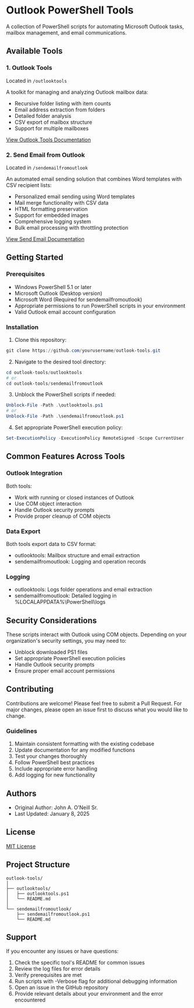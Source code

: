 # Outlook PowerShell Tools

A collection of PowerShell scripts for automating Microsoft Outlook tasks, mailbox management, and email communications.

## Available Tools

### 1. Outlook Tools
Located in `/outlooktools`

A toolkit for managing and analyzing Outlook mailbox data:
- Recursive folder listing with item counts
- Email address extraction from folders
- Detailed folder analysis
- CSV export of mailbox structure
- Support for multiple mailboxes

[View Outlook Tools Documentation](./outlooktools/README.md)

### 2. Send Email from Outlook
Located in `/sendemailfromoutlook`

An automated email sending solution that combines Word templates with CSV recipient lists:
- Personalized email sending using Word templates
- Mail merge functionality with CSV data
- HTML formatting preservation
- Support for embedded images
- Comprehensive logging system
- Bulk email processing with throttling protection

[View Send Email Documentation](./sendemailfromoutlook/README.md)

## Getting Started

### Prerequisites
- Windows PowerShell 5.1 or later
- Microsoft Outlook (Desktop version)
- Microsoft Word (Required for sendemailfromoutlook)
- Appropriate permissions to run PowerShell scripts in your environment
- Valid Outlook email account configuration

### Installation
1. Clone this repository:
```powershell
git clone https://github.com/yourusername/outlook-tools.git
```

2. Navigate to the desired tool directory:
```powershell
cd outlook-tools/outlooktools
# or
cd outlook-tools/sendemailfromoutlook
```

3. Unblock the PowerShell scripts if needed:
```powershell
Unblock-File -Path .\outlooktools.ps1
# or
Unblock-File -Path .\sendemailfromoutlook.ps1
```

4. Set appropriate PowerShell execution policy:
```powershell
Set-ExecutionPolicy -ExecutionPolicy RemoteSigned -Scope CurrentUser
```

## Common Features Across Tools

### Outlook Integration
Both tools:
- Work with running or closed instances of Outlook
- Use COM object interaction
- Handle Outlook security prompts
- Provide proper cleanup of COM objects

### Data Export
Both tools export data to CSV format:
- outlooktools: Mailbox structure and email extraction
- sendemailfromoutlook: Logging and operation records

### Logging
- outlooktools: Logs folder operations and email extraction
- sendemailfromoutlook: Detailed logging in %LOCALAPPDATA%\PowerShell\logs

## Security Considerations

These scripts interact with Outlook using COM objects. Depending on your organization's security settings, you may need to:
- Unblock downloaded PS1 files
- Set appropriate PowerShell execution policies
- Handle Outlook security prompts
- Ensure proper email account permissions

## Contributing

Contributions are welcome! Please feel free to submit a Pull Request. For major changes, please open an issue first to discuss what you would like to change.

### Guidelines
1. Maintain consistent formatting with the existing codebase
2. Update documentation for any modified functions
3. Test your changes thoroughly
4. Follow PowerShell best practices
5. Include appropriate error handling
6. Add logging for new functionality

## Authors
- Original Author: John A. O'Neill Sr.
- Last Updated: January 8, 2025

## License

[MIT License](LICENSE)

## Project Structure
```
outlook-tools/
│
├── outlooktools/
│   ├── outlooktools.ps1
│   └── README.md
│
└── sendemailfromoutlook/
    ├── sendemailfromoutlook.ps1
    └── README.md
```

## Support

If you encounter any issues or have questions:
1. Check the specific tool's README for common issues
2. Review the log files for error details
3. Verify prerequisites are met
4. Run scripts with -Verbose flag for additional debugging information
5. Open an issue in the GitHub repository
6. Provide relevant details about your environment and the error encountered